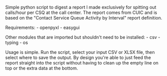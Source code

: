 Simple python script to digest a report I made exclusively for spitting out calls/hour per CSQ at the call center. 
The report comes from CUIC and is based on the "Contact Service Queue Activity by Interval" report definition.

Requirements:
	- openpyxl
	- easygui

Other modules that are imported but shouldn't need to be installed:
	- csv
	- typing
	- os

Usage is simple. Run the script, select your input CSV or XLSX file, then select where to save the output. 
By design you're able to just feed the report straight into the script without having to clean up the empty line on top or the extra data at the bottom. 
